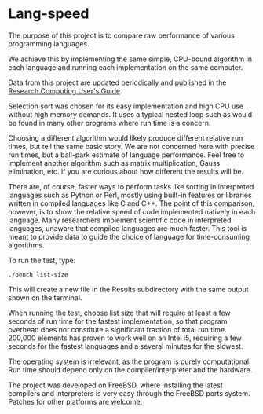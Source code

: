 Lang-speed
==========

The purpose of this project is to compare raw performance of various
programming languages.

We achieve this by implementing the same simple, CPU-bound algorithm in each
language and running each implementation on the same computer.

Data from this project are updated periodically and published in the
[Research Computing User's Guide](http://acadix.biz/publications.php).

Selection sort was chosen for its easy implementation and high
CPU use without high memory demands.  It uses a typical nested loop such as
would be found in many other programs where run time is a concern.

Choosing a different algorithm would likely produce different relative
run times, but tell the same basic story.  We are not concerned here with
precise run times, but a ball-park estimate of language performance.
Feel free to implement another algorithm such as matrix multiplication,
Gauss elimination, etc. if you are curious about how different the results
will be.

There are, of course, faster ways to perform tasks like sorting in interpreted
languages such as Python or Perl, mostly using built-in features or libraries
written in compiled languages like C and C++.  The point of this comparison,
however, is to show the relative speed of code implemented natively in each
language.  Many researchers implement scientific code in interpreted languages,
unaware that compiled languages are much faster.  This tool is meant to
provide data to guide the choice of language for time-consuming algorithms.

To run the test, type:

    ./bench list-size

This will create a new file in the Results subdirectory with the same
output shown on the terminal.
    
When running the test, choose list size that will require at least a few
seconds of run time for the fastest implementation, so that program overhead
does not constitute a significant fraction of total run time.  200,000
elements has proven to work well on an Intel i5, requiring a few seconds
for the fastest languages and a several minutes for the slowest.

The operating system is irrelevant, as the program is purely computational.
Run time should depend only on the compiler/interpreter and the hardware.

The project was developed on FreeBSD, where installing the latest compilers
and interpreters is very easy through the FreeBSD ports system.  Patches
for other platforms are welcome.
